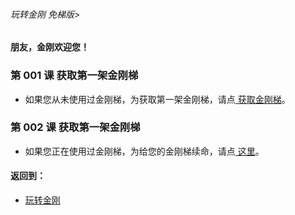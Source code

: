 ###### 玩转金刚 免梯版>
#### 朋友，金刚欢迎您！

### 第 001 课 获取第一架金刚梯

- 如果您从未使用过金刚梯，为获取第一架金刚梯，请点[ 获取金刚梯](https://github.com/a2zitpro/web/blob/master/LadderFree/GetLadder/GetLadder.md)。

### 第 002 课 获取第一架金刚梯


- 如果您正在使用过金刚梯，为给您的金刚梯续命，请点[ 这里]()。

#### 返回到：
- [玩转金刚](https://github.com/a2zitpro/web/blob/master/LadderFree/main.md)
